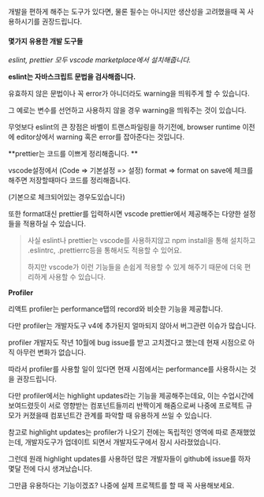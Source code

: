 개발을 편하게 해주는 도구가 있다면, 물론 필수는 아니지만 생산성을 고려했을때 꼭 사용하시기를 권장드립니다.

#### 몇가지 유용한 개발 도구들

_eslint, prettier 모두 vscode marketplace에서 설치해줍니다._

**eslint는 자바스크립트 문법을 검사해줍니다.**

유효하지 않은 문법이나 꼭 error가 아니더라도 warning을 띄워주게 할 수 있습니다.

그 예로는 변수를 선언하고 사용하지 않을 경우 warning을 띄워주는 것이 있습니다.

무엇보다 eslint의 큰 장점은 바벨이 트랜스파일링을 하기전에, browser runtime 이전에 editor상에서 warning 혹은 error를 잡아준다는 것입니다.

**prettier는 코드를 이쁘게 정리해줍니다. **

vscode설정에서 \(Code =&gt; 기본설정 =&gt; 설정\) format =&gt; format on save에 체크를 해주면 저장할때마다 코드를 정리해줍니다.

\(기본으로 체크되어있는 경우도있습니다\)

또한 format대신 prettier를 입력하시면 vscode prettier에서 제공해주는 다양한 설정들을 적용하실 수 있습니다.

> 사실 eslint나 prettier는 vscode를 사용하지않고 npm install을 통해 설치하고 .eslintrc, .prettierrc등을 통해서도 적용할 수 있어요.
>
> 하지만 vscode가 이런 기능들을 손쉽게 적용할 수 있게 해주기 때문에 더욱 편리하게 사용할 수 있습니다.

**Profiler**

리액트 profiler는 performance탭의 record와 비슷한 기능을 제공합니다.

다만 profiler는 개발자도구 v4에 추가된지 얼마되지 않아서 버그관련 이슈가 많습니다.

profiler 개발자도 작년 10월에 bug issue를 받고 고치겠다고 했는데 현재 시점으로 아직 아무런 변화가 없습니다.

따라서 profiler를 사용할 일이 있다면 현재 시점에서는 performance를 사용하시는 것을 권장드립니다.

다만 profiler에서는 highlight updates라는 기능을 제공해주는데요, 이는 수업시간에 보여드렸듯이 서로 영향받는 컴포넌트들끼리 반짝이게 해줌으로써 나중에 프로젝트 규모가 커졌을때 컴포넌트간 관계를 파악할 때 유용하게 쓰일 수 있습니다.

참고로 highlight updates는 profiler가 나오기 전에는 독립적인 영역에 따로 존재했었는데, 개발자도구가 업데이트 되면서 개발자도구에서 잠시 사라졌었습니다.

그런데 원래 highlight updates를 사용하던 많은 개발자들이 github에 issue를 하자 몇달 전에 다시 생겨났습니다.

그만큼 유용하다는 기능이겠죠? 나중에 실제 프로젝트를 할 때 꼭 사용해보세요.

